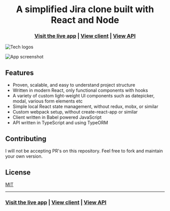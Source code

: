 <h1 align="center">A simplified Jira clone built with React and Node</h1>

<h3 align="center">
  <a href="https://ssjira.vercel.app">Visit the live app</a> |
  <a href="https://github.com/souravsaraf123/react-jira-clone/tree/master/ui">View client</a> |
  <a href="https://github.com/souravsaraf123/react-jira-clone/tree/master/api">View API</a>
</h3>

![Tech logos](https://i.ibb.co/DVFj8PL/tech-icons.jpg)

![App screenshot](https://github.com/souravsaraf123/react-jira-clone/assets/40688353/2c36b3ea-ccaa-438e-ae7b-b6e5c1eadecf)

## Features

- Proven, scalable, and easy to understand project structure
- Written in modern React, only functional components with hooks
- A variety of custom light-weight UI components such as datepicker, modal, various form elements etc
- Simple local React state management, without redux, mobx, or similar
- Custom webpack setup, without create-react-app or similar
- Client written in Babel powered JavaScript
- API written in TypeScript and using TypeORM

## Contributing

I will not be accepting PR's on this repository. Feel free to fork and maintain your own version.

## License

[MIT](https://opensource.org/licenses/MIT)

<hr>

<h3>
  <a href="https://ssjira.vercel.app">Visit the live app</a> |
  <a href="https://github.com/souravsaraf123/react-jira-clone/tree/master/ui">View client</a> |
  <a href="https://github.com/souravsaraf123/react-jira-clone/tree/master/api">View API</a>
</h3>
